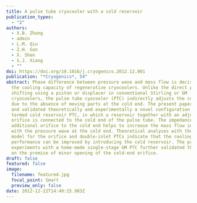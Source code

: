 ```yaml
---
title: A pulse tube cryocooler with a cold reservoir
publication_types:
  - "2"
authors:
  - X.B. Zhang
  - admin
  - L.M. Qiu
  - Z.H. Gan
  - X. Shen
  - S.J. Xiang
  - ""
doi: https://doi.org/10.1016/j.cryogenics.2012.12.001
publication: "*Cryogenics*, 54"
abstract: Phase difference between pressure wave and mass flow is decisive to
  the cooling capacity of regenerative cryocoolers. Unlike the direct phase
  shifting using a piston or displacer in conventional Stirling or GM
  cryocoolers, the pulse tube cyocooler (PTC) indirectly adjusts the cold phase
  due to the absence of moving parts at the cold end. The present paper proposed
  and validated theoretically and experimentally a novel configuration of PTC,
  termed cold reservoir PTC, in which a reservoir together with an adjustable
  orifice is connected to the cold end of the pulse tube. The impedance from the
  additional orifice to the cold end helps to increase the mass flow in phase
  with the pressure wave at the cold end. Theoretical analyses with the linear
  model for the orifice and double-inlet PTCs indicate that the cooling
  performance can be improved by introducing the cold reservoir. The preliminary
  experiments with a home-made single-stage GM PTC further validated the results
  on the premise of minor opening of the cold-end orifice.
draft: false
featured: false
image:
  filename: featured.jpg
  focal_point: Smart
  preview_only: false
date: 2012-12-22T14:49:15.983Z
---
```

